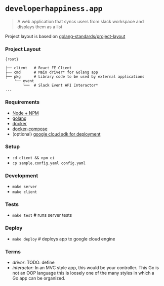 # `developerhappiness.app`

> A web application that syncs users from slack workspace and displays them as a list

Project layout is based on [golang-standards/project-layout](https://github.com/golang-standards/project-layout)

### Project Layout

```
{root}

├── client   # React FE Client
├── cmd      # Main driver* for Golang app
├── pkg      # Library code to be used by external applications
    └── event
        └──  # Slack Event API Interactor*
...
```

### Requirements

- [Node + NPM](https://nodejs.org/en/) 
- [golang](https://golang.org/)
- [docker](https://docs.docker.com/get-docker/)
- [docker-compose](https://docs.docker.com/compose/install/)
- (optional) [google cloud sdk for deployment](https://cloud.google.com/sdk/docs/downloads-versioned-archives)

### Setup

- `cd client && npm ci`
- `cp sample.config.yaml config.yaml`

### Development

- `make server`
- `make client`

### Tests

- `make test` # runs server tests

### Deploy

- `make deploy` # deploys app to google cloud engine

### Terms
- *driver*: TODO: define
- *interactor*: In an MVC style app, this would be your controller. This Go is not an OOP language this is loosely one of the many styles
in which a Go app can be organized. 


